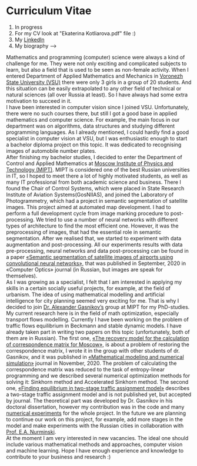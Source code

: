 # Curriculum Vitae
1. In progress
2. For my CV look at "Ekaterina Kotliarova.pdf" file :)
3. My [LinkedIn](https://www.linkedin.com/in/tamamolis/)
4. My biography -->

Mathematics and programming (computer) science were always a kind of challenge for me. They were not only exciting and complicated subjects to learn, but also a field that is used to be seen as non-female activity. When I entered Department of Applied Mathematics and Mechanics in [Voronezh State University (VSU)](https://www.vsu.ru/english/) there were only 3 girls in a group of 20 students. And this situation can be easily extrapolated to any other field of technical or natural sciences (all over Russia at least). So I have always had some extra motivation to succeed in it. <br />
I have been interested in computer vision since I joined VSU. Unfortunately, there were no such courses there, but still I got a good base in applied mathematics and computer science. For example, the main focus in our department was on algorithms, data structures and studying different programming languages. As I already mentioned, I could hardly find a good specialist in computer vision at VSU, but I was enthusiastic enough to start a bachelor diploma project on this topic. It was dedicated to recognising images of automobile number plates.<br /> 
After finishing my bachelor studies, I decided to enter the Department of Control and Applied Mathematics at [Moscow Institute of Physics and Technology (MIPT)](https://mipt.ru/english/). MIPT is considered one of the best Russian universities in IT, so I hoped to meet there a lot of highly motivated students, as well as many IT professional from both academic science and business. There I found the Chair of Control Systems, which were placed in State Research Institute of Aviation Systems(GosNIIAS), and joined the Laboratory of Photogrammetry, which had a project in semantic segmentation of satellite images. This project aimed at automated map development. I had to perform a full development cycle from image marking procedure to post-processing. We tried to use a number of neural networks with different types of architecture to find the most efficient one. However, it was the preprocessing of images, that had the essential role in semantic segmentation. After we realised that, we started to experiment with data augmentation and post-processing. All our experiments results with data pre-processing, neural networks and data post-processing can be found in a paper [«Semantic segmentation of satellite images of airports using convolutional neural networks»](https://github.com/tamamolis/VGGUnet/blob/master/res/semantic_segmentation.pdf), that was published in September, 2020 in «Computer Optics» journal (in Russian, but images are speak for themselves).<br /> 
As I was growing as a specialist, I felt that I am interested in applying my skills in a certain socially useful projects, for example, at the field of urbanism. The idea of using mathematical modelling and artificial intelligence for city planning seemed very exciting for me. That is why I decided to join [Dr. Alexander Gasnikov’s](https://scholar.google.ru/citations?hl=ru&user=AmeE8qkAAAAJ) group at MIPT for my PhD-studies. My current research here is in the field of math optimization, especially transport flows modelling. Currently I have been working on the problem of traffic flows equilibrium in Beckmann and stable dynamic models. I have already taken part in writing two papers on this topic (unfortunately, both of them are in Russian). The first one, [«The recovery model for the calculation of correspondence matrix for Moscow»](https://arxiv.org/abs/2005.11604), is about a problem of restoring the correspondence matrix, I wrote it in the group with other students of dr. Gasnikov, and it was published in [«Mathematical modeling and numerical simulation»](http://crm-en.ics.org.ru/journal/article/2977/) journal in November, 2020. The problem of calculating the correspondence matrix was reduced to the task of entropy-linear programming and we described several numerical optimization methods for solving it: Sinkhorn method and Accelerated Sinkhorn method. The second one, [«Finding equilibrium in two-stage traffic assignment model»](https://arxiv.org/abs/2012.04516) describes a two-stage traffic assignment model and is not published yet, but accepted by journal. The theoretical part was developed by Dr. Gasnikov in his doctoral dissertation, however my contribution was in the code and many [numerical experiments](https://github.com/tamamolis/TransportNet/tree/master) for the whole project. In the future we are planning to continue our work on this project, for example, add more stages in the model and make experiments with the Russian cities in collaboration with [Prof. E.A. Nurminski](http://www.mathnet.ru/eng/person34069).<br /> 
At the moment I am very interested in new vacancies. The ideal one should include various mathematical methods and approaches, computer vision and machine learning. Hope I have enough experience and knowledge to contribute to your business and research :)<br /> 
